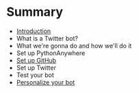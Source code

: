 # Summary

* [Introduction](README.md)
* What is a Twitter bot?
* What we're gonna do and how we'll do it
* Set up PythonAnywhere
* [Set up GitHub](set_up_github.md)
* Set up Twitter
* Test your bot
* [Personalize your bot](personalize_your_bot.md)

